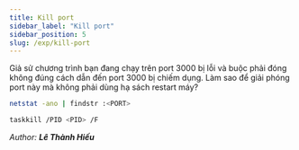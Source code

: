 ```yaml
---
title: Kill port
sidebar_label: "Kill port"
sidebar_position: 5
slug: /exp/kill-port
---
```


Giả sử chương trình bạn đang chạy trên port 3000 bị lỗi và buộc phải đóng không đúng cách dẫn đến port 3000 bị chiếm dụng. Làm sao để giải phóng port này mà không phải dùng hạ sách restart máy?

```bash title="Tìm số PID mà port đang treo"
netstat -ano | findstr :<PORT>
```

```bash title="kill port đang chiếm dụng thông qua PID"
taskkill /PID <PID> /F
```

<div class="text-right">

_Author: **Lê Thành Hiếu**_

</div>
